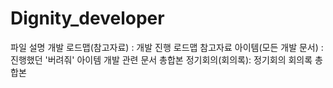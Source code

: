 # Dignity_developer
파일 설명 
개발 로드맵(참고자료) : 개발 진행 로드맵 참고자료 
아이템(모든 개발 문서) : 진행했던 '버려줘' 아이템 개발 관련 문서 총합본
정기회의(회의록): 정기회의 회의록 총합본
